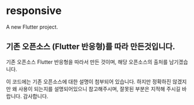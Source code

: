 # responsive

A new Flutter project.

## 기존 오픈소스 (Flutter 반응형)를 따라 만든것입니다.
기존 오픈소스 Flutter 반응형을 따라서 만든 것이며,
해당 오픈소스의 출처를 남기겠습니다.

이 코드에는 기존 오픈소스에 대한 설명이 첨부되어 있습니다.
하지만 정확하진 않겠지만 왜 사용이 되는지를 설명되어있으니 참고해주시며,
잘못된 부분은 지적해 주시길 바랍니다. 감사합니다.
 